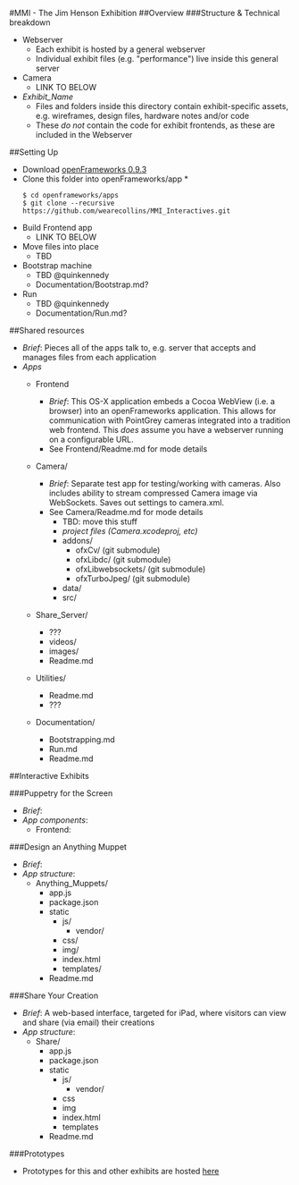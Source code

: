 #MMI - The Jim Henson Exhibition
##Overview
###Structure & Technical breakdown
* Webserver
	* Each exhibit is hosted by a general webserver
	* Individual exhibit files (e.g. "performance") live inside this general server
* Camera
	* LINK TO BELOW
* _Exhibit_Name_
	* Files and folders inside this directory contain exhibit-specific assets, e.g. wireframes, design files, hardware notes and/or code
	* These *do not* contain the code for exhibit frontends, as these are included in the Webserver

##Setting Up
* Download [openFrameworks 0.9.3](http://openframeworks.cc/versions/v0.9.3/of_v0.9.3_osx_release.zip)
* Clone this folder into openFrameworks/app
	* 
	```
	$ cd openframeworks/apps
	$ git clone --recursive https://github.com/wearecollins/MMI_Interactives.git
	```
* Build Frontend app
	* LINK TO BELOW
* Move files into place
	* TBD
* Bootstrap machine
	* TBD @quinkennedy
	* Documentation/Bootstrap.md?
* Run
	* TBD @quinkennedy
	* Documentation/Run.md?

##Shared resources
* _Brief_: Pieces all of the apps talk to, e.g. server that accepts and manages files from each application
* _Apps_
	* Frontend
		* _Brief_: This OS-X application embeds a Cocoa WebView (i.e. a browser) into an openFrameworks application. This allows for communication with PointGrey cameras integrated into a tradition web frontend. This *does* assume you have a webserver running on a configurable URL.
		* See Frontend/Readme.md for mode details

	* Camera/
		* _Brief_: Separate test app for testing/working with cameras. Also includes ability to stream compressed Camera image via WebSockets. Saves out settings to camera.xml.
		* See Camera/Readme.md for mode details
			* TBD: move this stuff
			* *project files (Camera.xcodeproj, etc)*
			* addons/
				* ofxCv/ (git submodule)
				* ofxLibdc/ (git submodule)
				* ofxLibwebsockets/ (git submodule)
				* ofxTurboJpeg/  (git submodule)
			* data/
			* src/

	* Share_Server/
		* ???
		* videos/
		* images/
		* Readme.md

	* Utilities/
		* Readme.md
		* ???

	* Documentation/
		* Bootstrapping.md
		* Run.md
		* Readme.md


##Interactive Exhibits

###Puppetry for the Screen
* _Brief_:
* _App components_:
	* Frontend: 

###Design an Anything Muppet
* _Brief_:
* _App structure_:
	* Anything_Muppets/
		* app.js
		* package.json
		* static
			* js/
				* vendor/
			* css/
			* img/
			* index.html
			* templates/
		* Readme.md

###Share Your Creation
* _Brief_: A web-based interface, targeted for iPad, where visitors can view and share (via email) their creations
* _App structure_:
	* Share/
		* app.js
		* package.json
		* static
			* js/
				* vendor/
			* css
			* img
			* index.html
			* templates
		* Readme.md

###Prototypes
* Prototypes for this and other exhibits are hosted [here](https://github.com/wearecollins/MMI-Prototypes.git)